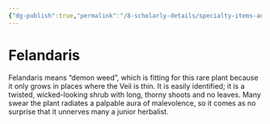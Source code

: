 ```yaml
---
{"dg-publish":true,"permalink":"/8-scholarly-details/specialty-items-and-materials/plants-and-fungi/felandaris/","noteIcon":""}
---
```


# Felandaris

Felandaris means “demon weed”, which is fitting for this rare plant because it only grows in places where the Veil is thin. It is easily identified; it is a twisted, wicked-looking shrub with long, thorny shoots and no leaves. Many swear the plant radiates a palpable aura of malevolence, so it comes as no surprise that it unnerves many a junior herbalist.